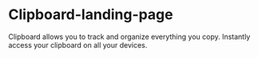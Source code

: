 # Clipboard-landing-page
Clipboard allows you to track and organize everything you copy. Instantly access your clipboard on all your devices.
